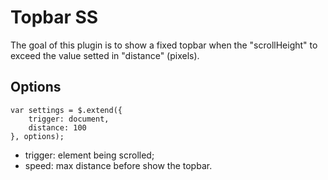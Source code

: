 # Topbar SS

The goal of this plugin is to show a fixed topbar when the "scrollHeight" to exceed the value setted in "distance" (pixels).

## Options

```
var settings = $.extend({
    trigger: document,
    distance: 100
}, options);
```

* trigger: element being scrolled;
* speed: max distance before show the topbar.
